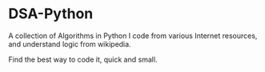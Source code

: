 # DSA-Python

A collection of Algorithms in Python I code from various Internet resources, 
and understand logic from wikipedia. 

Find the best way to code it, quick and small. 




